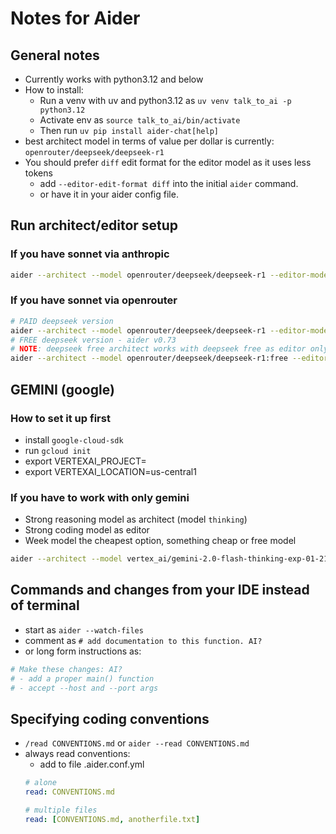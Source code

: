 # Notes for Aider

## General notes

- Currently works with python3.12 and below
- How to install:
  - Run a venv with uv and python3.12 as `uv venv talk_to_ai -p python3.12`
  - Activate env as `source talk_to_ai/bin/activate`
  - Then run `uv pip install aider-chat[help]`
- best architect model in terms of value per dollar is currently: `openrouter/deepseek/deepseek-r1`
- You should prefer `diff` edit format for the editor model as it uses less tokens
  - add `--editor-edit-format diff` into the initial `aider` command.
  - or have it in your aider config file.

## Run architect/editor setup

### If you have sonnet via anthropic

```bash
aider --architect --model openrouter/deepseek/deepseek-r1 --editor-model sonnet
```

### If you have sonnet via openrouter

```bash
# PAID deepseek version
aider --architect --model openrouter/deepseek/deepseek-r1 --editor-model openrouter/anthropic/claude-3.5-sonnet
# FREE deepseek version - aider v0.73
# NOTE: deepseek free architect works with deepseek free as editor only
aider --architect --model openrouter/deepseek/deepseek-r1:free --editor-model openrouter/anthropic/claude-3.5-sonnet
```

## GEMINI (google)

### How to set it up first

- install `google-cloud-sdk`
- run `gcloud init`
- export VERTEXAI_PROJECT=<PROJECT ID>
- export VERTEXAI_LOCATION=us-central1

### If you have to work with only gemini

- Strong reasoning model as architect (model `thinking`)
- Strong coding model as editor
- Week model the cheapest option, something cheap or free model

```bash
aider --architect --model vertex_ai/gemini-2.0-flash-thinking-exp-01-21 --editor-model vertex_ai/gemini-2.0-flash-exp --weak-model vertex_ai/gemini-2.0-flash-exp --editor-edit-format diff
```

## Commands and changes from your IDE instead of terminal

- start as `aider --watch-files`
- comment as `# add documentation to this function. AI?`
- or long form instructions as:

```python
# Make these changes: AI?
# - add a proper main() function
# - accept --host and --port args
```

## Specifying coding conventions

- `/read CONVENTIONS.md` or `aider --read CONVENTIONS.md`
- always read conventions:
  - add to file .aider.conf.yml
  ```yaml
  # alone
  read: CONVENTIONS.md

  # multiple files
  read: [CONVENTIONS.md, anotherfile.txt]
  ```
